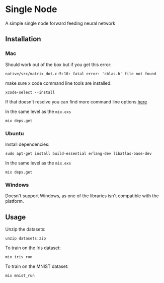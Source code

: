 # Single Node
A simple single node forward feeding neural network

## Installation
### Mac
Should work out of the box but if you get this error:
```
native/src/matrix_dot.c:5:10: fatal error: 'cblas.h' file not found
```

make sure x code command line tools are installed:
```
xcode-select --install
```
If that doesn't resolve you can find more command line options
[here](https://github.com/versilov/matrex)

In the same level as the `mix.exs`
```
mix deps.get
```

### Ubuntu
Install dependencies:
```
sudo apt-get install build-essential erlang-dev libatlas-base-dev
```

In the same level as the `mix.exs`
```
mix deps.get
```

### Windows
Doesn't support Windows, as one of the libraries isn't compatible with the
platform.

## Usage
Unzip the datasets:
```
unzip datasets.zip
```

To train on the Iris dataset:
```
mix iris_run
```

To train on the MNIST dataset:
```
mix mnist_run
```
